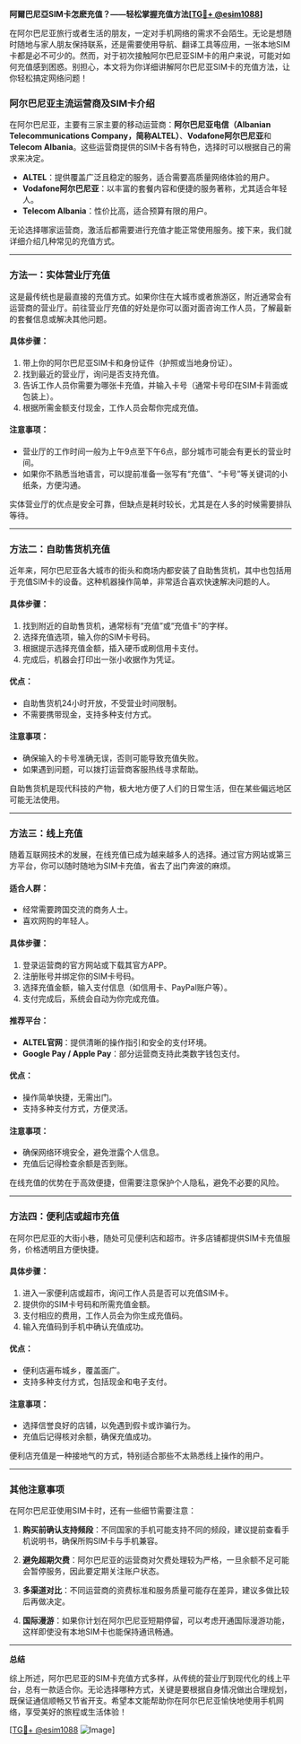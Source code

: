 **阿爾巴尼亞SIM卡怎麽充值？——轻松掌握充值方法[[TG💪+ @esim1088](https://t.me/s/esim1088)]**

在阿尔巴尼亚旅行或者生活的朋友，一定对手机网络的需求不会陌生。无论是想随时随地与家人朋友保持联系，还是需要使用导航、翻译工具等应用，一张本地SIM卡都是必不可少的。然而，对于初次接触阿尔巴尼亚SIM卡的用户来说，可能对如何充值感到困惑。别担心，本文将为你详细讲解阿尔巴尼亚SIM卡的充值方法，让你轻松搞定网络问题！

### 阿尔巴尼亚主流运营商及SIM卡介绍

在阿尔巴尼亚，主要有三家主要的移动运营商：**阿尔巴尼亚电信（Albanian Telecommunications Company，简称ALTEL）**、**Vodafone阿尔巴尼亚**和**Telecom Albania**。这些运营商提供的SIM卡各有特色，选择时可以根据自己的需求来决定。

- **ALTEL**：提供覆盖广泛且稳定的服务，适合需要高质量网络体验的用户。
- **Vodafone阿尔巴尼亚**：以丰富的套餐内容和便捷的服务著称，尤其适合年轻人。
- **Telecom Albania**：性价比高，适合预算有限的用户。

无论选择哪家运营商，激活后都需要进行充值才能正常使用服务。接下来，我们就详细介绍几种常见的充值方式。

---

### 方法一：实体营业厅充值

这是最传统也是最直接的充值方式。如果你住在大城市或者旅游区，附近通常会有运营商的营业厅。前往营业厅充值的好处是你可以面对面咨询工作人员，了解最新的套餐信息或解决其他问题。

#### 具体步骤：
1. 带上你的阿尔巴尼亚SIM卡和身份证件（护照或当地身份证）。
2. 找到最近的营业厅，询问是否支持充值。
3. 告诉工作人员你需要为哪张卡充值，并输入卡号（通常卡号印在SIM卡背面或包装上）。
4. 根据所需金额支付现金，工作人员会帮你完成充值。

#### 注意事项：
- 营业厅的工作时间一般为上午9点至下午6点，部分城市可能会有更长的营业时间。
- 如果你不熟悉当地语言，可以提前准备一张写有“充值”、“卡号”等关键词的小纸条，方便沟通。

实体营业厅的优点是安全可靠，但缺点是耗时较长，尤其是在人多的时候需要排队等待。

---

### 方法二：自助售货机充值

近年来，阿尔巴尼亚各大城市的街头和商场内都安装了自助售货机，其中也包括用于充值SIM卡的设备。这种机器操作简单，非常适合喜欢快速解决问题的人。

#### 具体步骤：
1. 找到附近的自助售货机，通常标有“充值”或“充值卡”的字样。
2. 选择充值选项，输入你的SIM卡号码。
3. 根据提示选择充值金额，插入硬币或刷信用卡支付。
4. 完成后，机器会打印出一张小收据作为凭证。

#### 优点：
- 自助售货机24小时开放，不受营业时间限制。
- 不需要携带现金，支持多种支付方式。

#### 注意事项：
- 确保输入的卡号准确无误，否则可能导致充值失败。
- 如果遇到问题，可以拨打运营商客服热线寻求帮助。

自助售货机是现代科技的产物，极大地方便了人们的日常生活，但在某些偏远地区可能无法使用。

---

### 方法三：线上充值

随着互联网技术的发展，在线充值已成为越来越多人的选择。通过官方网站或第三方平台，你可以随时随地为SIM卡充值，省去了出门奔波的麻烦。

#### 适合人群：
- 经常需要跨国交流的商务人士。
- 喜欢网购的年轻人。

#### 具体步骤：
1. 登录运营商的官方网站或下载其官方APP。
2. 注册账号并绑定你的SIM卡号码。
3. 选择充值金额，输入支付信息（如信用卡、PayPal账户等）。
4. 支付完成后，系统会自动为你完成充值。

#### 推荐平台：
- **ALTEL官网**：提供清晰的操作指引和安全的支付环境。
- **Google Pay / Apple Pay**：部分运营商支持此类数字钱包支付。

#### 优点：
- 操作简单快捷，无需出门。
- 支持多种支付方式，方便灵活。

#### 注意事项：
- 确保网络环境安全，避免泄露个人信息。
- 充值后记得检查余额是否到账。

在线充值的优势在于高效便捷，但需要注意保护个人隐私，避免不必要的风险。

---

### 方法四：便利店或超市充值

在阿尔巴尼亚的大街小巷，随处可见便利店和超市。许多店铺都提供SIM卡充值服务，价格透明且方便快捷。

#### 具体步骤：
1. 进入一家便利店或超市，询问工作人员是否可以充值SIM卡。
2. 提供你的SIM卡号码和所需充值金额。
3. 支付相应的费用，工作人员会为你生成充值码。
4. 输入充值码到手机中确认充值成功。

#### 优点：
- 便利店遍布城乡，覆盖面广。
- 支持多种支付方式，包括现金和电子支付。

#### 注意事项：
- 选择信誉良好的店铺，以免遇到假卡或诈骗行为。
- 充值后记得核对余额，确保充值成功。

便利店充值是一种接地气的方式，特别适合那些不太熟悉线上操作的用户。

---

### 其他注意事项

在阿尔巴尼亚使用SIM卡时，还有一些细节需要注意：

1. **购买前确认支持频段**：不同国家的手机可能支持不同的频段，建议提前查看手机说明书，确保所购SIM卡与手机兼容。
   
2. **避免超期欠费**：阿尔巴尼亚的运营商对欠费处理较为严格，一旦余额不足可能会暂停服务，因此要定期关注账户状态。

3. **多渠道对比**：不同运营商的资费标准和服务质量可能存在差异，建议多做比较后再做决定。

4. **国际漫游**：如果你计划在阿尔巴尼亚短期停留，可以考虑开通国际漫游功能，这样即使没有本地SIM卡也能保持通讯畅通。

---

**总结**

综上所述，阿尔巴尼亚的SIM卡充值方式多样，从传统的营业厅到现代化的线上平台，总有一款适合你。无论选择哪种方式，关键是要根据自身情况做出合理规划，既保证通信顺畅又节省开支。希望本文能帮助你在阿尔巴尼亚愉快地使用手机网络，享受美好的旅程或生活体验！

[[TG💪+ @esim1088](https://t.me/s/esim1088) ![Image](https://i.postimg.cc/4NQfJmqS/Snipaste-2025-05-13-00-14-12.png)]